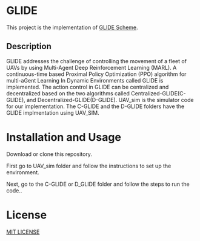 # GLIDE

This project is the implementation of [GLIDE Scheme]().

## **Description**
GLIDE addresses the challenge of controlling the movement of a fleet of UAVs by using Multi-Agent Deep Reinforcement Learning (MARL). A continuous-time based Proximal Policy Optimization (PPO) algorithm for multi-aGent Learning In Dynamic Environments called GLIDE is implemented. The action control in GLIDE can be centralized and decentralized based on the two algorithms called Centralized-GLIDE(C-GLIDE), and Decentralized-GLIDE(D-GLIDE). UAV_sim is the simulator code for our implementation. The C-GLIDE and the D-GLIDE folders have the GLIDE implmentation using UAV_SIM.

<!-- ## Citing the Project

To cite this repository in publications:

```
@misc{glide,
  author = {},
  title = {GLIDE},
  year = {2022},
  publisher = {GitHub},
  journal = {GitHub repository},
  howpublished = {\url{https://github.itap.purdue.edu/Clan-labs/GLIDE.git}},
}
``` -->

# Installation and Usage
Download or clone this repository.

First go to UAV_sim folder and follow the instructions to set up the environment. 

Next, go to the C-GLIDE or D_GLIDE folder and follow the steps to run the code..
<!-- The plots folder is to generate plots from the experimental data. -->

<!-- ## Dependencies -->



<!-- ## Steps to run GLIDE -->



 

# License
[MIT LICENSE](LICENSE)

